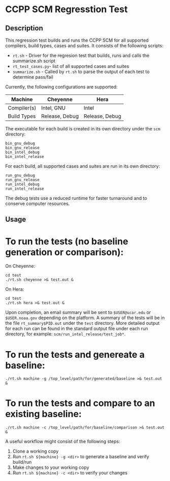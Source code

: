 # CCPP SCM Regresstion Test

## Description

This regression test builds and runs the CCPP SCM for all supported compilers, build types, cases
and suites.  It consists of the following scripts:

* ``rt.sh`` - Driver for the regresion test that builds, runs and calls the summarize.sh script
* ``rt_test_cases.py``- list of all supported cases and suites
* ``summarize.sh`` - Called by ``rt.sh`` to parse the output of each test to determine pass/fail		

Currently, the following configurations are supported:

Machine     | Cheyenne       | Hera           |
------------| ---------------|----------------|
Compiler(s) | Intel, GNU     | Intel          |
Build Types | Release, Debug | Release, Debug |

The executable for each build is created in its own directory under the ``scm`` directory:

```
bin_gnu_debug
bin_gnu_release
bin_intel_debug
bin_intel_release
```
For each build, all supported cases and suites are run in its own directory:

```
run_gnu_debug
run_gnu_release
run_intel_debug
run_intel_release
```

The debug tests use a reduced runtime for faster turnaround and to conserve computer resources.

## Usage

# To run the tests (no baseline generation or comparison):

On Cheyenne:

```
cd test
./rt.sh cheyenne >& test.out &
```

On Hera:

```
cd test
./rt.sh hera >& test.out &
```

Upon completion, an email summary will be sent to ``$USER@ucar.edu`` or ``$USER.noaa.gov`` depending on the platform.  A summary of the tests will be in the file ``rt_summary$PID.out`` under the ``test`` directory.  More detailed output for each run can be found in the standard output file under each run directory, for example: ``scm/run_intel_release/test_job*``.

# To run the tests and genereate a baseline:

``./rt.sh machine -g /top_level/path/for/generated/baseline >& test.out &``

# To run the tests and compare to an existing baseline:

``./rt.sh machine -c /top_level/path/for/baseline/comparison >& test.out &``

A useful workflow might consist of the following steps:

1. Clone a working copy
2. Run ``rt.sh ${machine} -g <dir>`` to generate a baseline and verify build/run
3. Make changes to your working copy
4. Run ``rt.sh ${machine} -c <dir>`` to verify your changes

